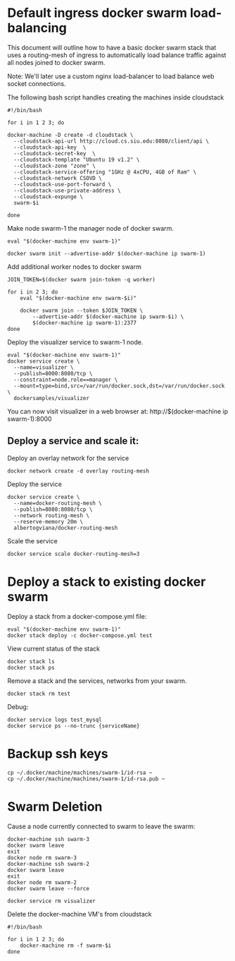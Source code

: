 # Default ingress docker swarm load-balancing

This document will outline how to have a basic docker swarm stack that uses a routing-mesh of ingress to automatically load balance traffic against all nodes joined to docker swarm.

Note:  We'll later use a custom nginx load-balancer to load balance web socket connections.


The following bash script handles creating the machines inside cloudstack

```
#!/bin/bash

for i in 1 2 3; do

docker-machine -D create -d cloudstack \
  --cloudstack-api-url http://cloud.cs.siu.edu:8080/client/api \
  --cloudstack-api-key  \
  --cloudstack-secret-key  \
  --cloudstack-template "Ubuntu 19 v1.2" \
  --cloudstack-zone "zone" \
  --cloudstack-service-offering "1GHz @ 4xCPU, 4GB of Ram" \
  --cloudstack-network CSOVD \
  --cloudstack-use-port-forward \
  --cloudstack-use-private-address \
  --cloudstack-expunge \
  swarm-$i

done
```

Make node swarm-1 the manager node of docker swarm.
```
eval "$(docker-machine env swarm-1)"

docker swarm init --advertise-addr $(docker-machine ip swarm-1)
```

Add additional worker nodes to docker swarm
```
JOIN_TOKEN=$(docker swarm join-token -q worker)

for i in 2 3; do
    eval "$(docker-machine env swarm-$i)"

    docker swarm join --token $JOIN_TOKEN \
        --advertise-addr $(docker-machine ip swarm-$i) \
        $(docker-machine ip swarm-1):2377
done
```

Deploy the visualizer service to swarm-1 node.
```
eval "$(docker-machine env swarm-1)"
docker service create \
  --name=visualizer \
  --publish=8000:8080/tcp \
  --constraint=node.role==manager \
  --mount=type=bind,src=/var/run/docker.sock,dst=/var/run/docker.sock \
  dockersamples/visualizer
```

You can now visit visualizer in a web browser at: 
http://$(docker-machine ip swarm-1):8000

## Deploy a service and scale it:

Deploy an overlay network for the service
```
docker network create -d overlay routing-mesh
```

Deploy the service
```
docker service create \
  --name=docker-routing-mesh \
  --publish=8080:8080/tcp \
  --network routing-mesh \
  --reserve-memory 20m \
  albertogviana/docker-routing-mesh
```

Scale the service
```
docker service scale docker-routing-mesh=3
```



# Deploy a stack to existing docker swarm

Deploy a stack from a docker-compose.yml file:
```
eval "$(docker-machine env swarm-1)"
docker stack deploy -c docker-compose.yml test
```

View current status of the stack
```
docker stack ls
docker stack ps
```

Remove a stack and the services, networks from your swarm.
```
docker stack rm test
```

Debug:
```
docker service logs test_mysql
docker service ps --no-trunc {serviceName}

```

# Backup ssh keys
```
cp ~/.docker/machine/machines/swarm-1/id-rsa ~
cp ~/.docker/machine/machines/swarm-1/id-rsa.pub ~
```


# Swarm Deletion

Cause a node currently connected to swarm to leave the swarm:
```
docker-machine ssh swarm-3
docker swarm leave
exit
docker node rm swarm-3
docker-machine ssh swarm-2
docker swarm leave
exit
docker node rm swarm-2
docker swarm leave --force
```

```
docker service rm visualizer
```


Delete the docker-machine VM's from cloudstack
```
#!/bin/bash

for i in 1 2 3; do
    docker-machine rm -f swarm-$i
done
```


